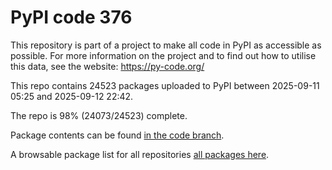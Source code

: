 # PyPI code 376

This repository is part of a project to make all code in PyPI as accessible as possible. For more information 
on the project and to find out how to utilise this data, see the website: https://py-code.org/

This repo contains 24523 packages uploaded to PyPI between 
2025-09-11 05:25 and 2025-09-12 22:42.

The repo is 98% (24073/24523) complete.

Package contents can be found [in the code branch](https://github.com/pypi-data/pypi-mirror-376/tree/code/packages).

A browsable package list for all repositories [all packages here](https://py-code.org/repositories/pypi-mirror-376).


